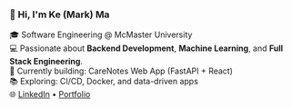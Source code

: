 ### 👋 Hi, I'm Ke (Mark) Ma
🎓 Software Engineering @ McMaster University  
💻 Passionate about **Backend Development**, **Machine Learning**, and **Full Stack Engineering**.  
🔭 Currently building: CareNotes Web App (FastAPI + React)  
📚 Exploring: CI/CD, Docker, and data-driven apps  
🌐 [LinkedIn](https://www.linkedin.com/in/ke-ma-maruko33) • [Portfolio](https://synonymous-wind-d89.notion.site/Ke-Ma-1b5b3a0521ee4d39acc812d3e94e14c5?pvs=4)


